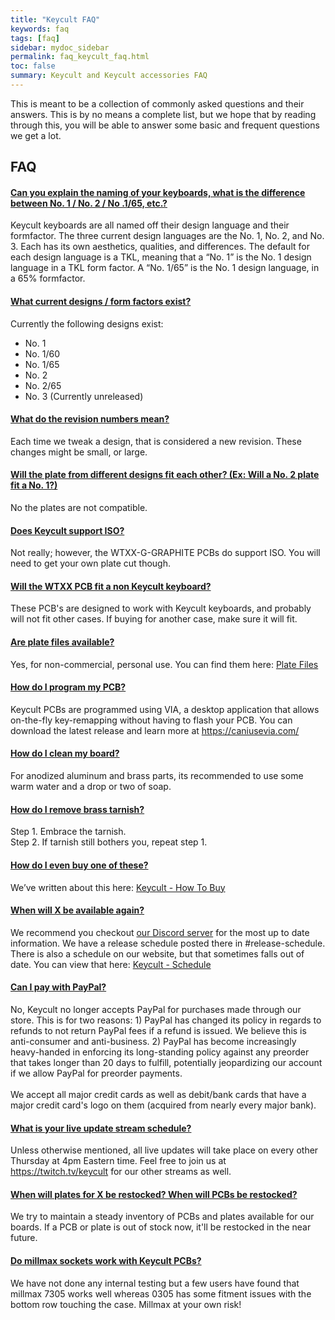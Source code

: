 ```yaml
---
title: "Keycult FAQ"
keywords: faq
tags: [faq]
sidebar: mydoc_sidebar
permalink: faq_keycult_faq.html
toc: false
summary: Keycult and Keycult accessories FAQ
---
```


This is meant to be a collection of commonly asked questions and their answers. This is by no means a complete list, but we hope that by reading through this, you will be able to answer some basic and frequent questions we get a lot. 

## FAQ

<div class="panel-group" id="accordion">
                    <div class="panel panel-default">
                        <div class="panel-heading">
                            <h4 class="panel-title">
                                <a class="accordion-toggle" data-toggle="collapse" href="#collapseOne">Can you explain the naming of your keyboards, what is the difference between No. 1 / No. 2 / No .1/65, etc.?</a>
                            </h4>
                        </div>
                        <div id="collapseOne" class="panel-collapse collapse noCrossRef">
                            <div class="panel-body">
                                Keycult keyboards are all named off their design language and their formfactor. The three current design languages are the No. 1, No. 2, and No. 3. Each has its own aesthetics, qualities, and differences. The default for each design language is a TKL, meaning that a “No. 1” is the No. 1 design language in a TKL form factor. A “No. 1/65” is the No. 1 design language, in a 65% formfactor. 
                            </div>
                        </div>
                    </div>
                    <!-- /.panel -->
                    <div class="panel panel-default">
                        <div class="panel-heading">
                            <h4 class="panel-title">
                                <a class="accordion-toggle" data-toggle="collapse" href="#collapseTwo">What current designs / form factors exist?</a>
                            </h4>
                        </div>
                        <div id="collapseTwo" class="panel-collapse collapse noCrossRef">
                            <div class="panel-body">
                                Currently the following designs exist:
                                <ul>
                                  <li>No. 1</li>
                                  <li>No. 1/60</li>
                                  <li>No. 1/65</li>
                                  <li>No. 2</li>
                                  <li>No. 2/65</li>
                                  <li>No. 3 (Currently unreleased)</li>
                                </ul>
                            </div>
                        </div>
                    </div>
                    <!-- /.panel -->
                    <div class="panel panel-default">
                        <div class="panel-heading">
                            <h4 class="panel-title">
                                <a class="noCrossRef accordion-toggle" data-toggle="collapse" href="#collapseThree">What do the revision numbers mean?</a>
                            </h4>
                        </div>
                        <div id="collapseThree" class="panel-collapse collapse noCrossRef">
                            <div class="panel-body">
                                Each time we tweak a design, that is considered a new revision. These changes might be small, or large.
                            </div>
                        </div>
                    </div>
                    <!-- /.panel -->
                    <div class="panel panel-default">
                        <div class="panel-heading">
                            <h4 class="panel-title">
                                <a class="noCrossRef accordion-toggle" data-toggle="collapse" href="#collapseFour">Will the plate from different designs fit each other? (Ex: Will a No. 2 plate fit a No. 1?)</a>
                            </h4>
                        </div>
                        <div id="collapseFour" class="panel-collapse collapse">
                            <div class="panel-body">
                                No the plates are not compatible.
                            </div>
                        </div>
                    </div>
                    <!-- /.panel -->
                    <div class="panel panel-default">
                        <div class="panel-heading">
                            <h4 class="panel-title">
                                <a class="noCrossRef accordion-toggle" data-toggle="collapse" href="#collapseFive">Does Keycult support ISO?</a>
                            </h4>
                        </div>
                        <div id="collapseFive" class="panel-collapse collapse">
                            <div class="panel-body">
                                Not really; however, the WTXX-G-GRAPHITE PCBs do support ISO. You will need to get your own plate cut though.
                            </div>
                        </div>
                    </div>
                    <!-- /.panel -->
                    <div class="panel panel-default">
                        <div class="panel-heading">
                            <h4 class="panel-title">
                                <a class="noCrossRef accordion-toggle" data-toggle="collapse" href="#collapseSix">Will the WTXX PCB fit a non Keycult keyboard?</a>
                            </h4>
                        </div>
                        <div id="collapseSix" class="panel-collapse collapse">
                            <div class="panel-body">
                                These PCB's are designed to work with Keycult keyboards, and probably will not fit other cases. If buying for another case, make sure it will fit.
                            </div>
                        </div>
                    </div>
                    <!-- /.panel -->
                    <div class="panel panel-default">
                        <div class="panel-heading">
                            <h4 class="panel-title">
                                <a class="noCrossRef accordion-toggle" data-toggle="collapse" href="#collapseSeven">Are plate files available?</a>
                            </h4>
                        </div>
                        <div id="collapseSeven" class="panel-collapse collapse">
                            <div class="panel-body">
                                Yes, for non-commercial, personal use. You can find them here: <a href='/downloads_plate_files.html'>Plate Files</a>
                            </div>
                        </div>
                    </div>
                    <!-- /.panel -->
                    <div class="panel panel-default">
                        <div class="panel-heading">
                            <h4 class="panel-title">
                                <a class="noCrossRef accordion-toggle" data-toggle="collapse" href="#collapseEight">How do I program my PCB?</a>
                            </h4>
                        </div>
                        <div id="collapseEight" class="panel-collapse collapse">
                            <div class="panel-body">
                                Keycult PCBs are programmed using VIA, a desktop application that allows on-the-fly key-remapping without having to flash your PCB. You can download the latest release and learn more at <a href="https://caniusevia.com/" target="_blank">https://caniusevia.com/</a>
                            </div>
                        </div>
                    </div>
                    <!-- /.panel -->
                    <div class="panel panel-default">
                        <div class="panel-heading">
                            <h4 class="panel-title">
                                <a class="noCrossRef accordion-toggle" data-toggle="collapse" href="#collapseNine">How do I clean my board?</a>
                            </h4>
                        </div>
                        <div id="collapseNine" class="panel-collapse collapse">
                            <div class="panel-body">
                                For anodized aluminum and brass parts, its recommended to use some warm water and a drop or two of soap.
                            </div>
                        </div>
                    </div>
                    <!-- /.panel -->
                    <div class="panel panel-default">
                        <div class="panel-heading">
                            <h4 class="panel-title">
                                <a class="accordion-toggle" data-toggle="collapse" href="#collapseTen">How do I remove brass tarnish?</a>
                            </h4>
                        </div>
                        <div id="collapseTen" class="panel-collapse collapse noCrossRef">
                            <div class="panel-body">
                                Step 1. Embrace the tarnish. <br>
                                Step 2. If tarnish still bothers you, repeat step 1.
                            </div>
                        </div>
                    </div>
                    <!-- /.panel -->
                    <div class="panel panel-default">
                        <div class="panel-heading">
                            <h4 class="panel-title">
                                <a class="accordion-toggle" data-toggle="collapse" href="#collapseEleven">How do I even buy one of these?</a>
                            </h4>
                        </div>
                        <div id="collapseEleven" class="panel-collapse collapse noCrossRef">
                            <div class="panel-body">
                                We’ve written about this here: <a href="https://keycult.com/pages/how-to-buy" target="_blank">Keycult - How To Buy</a>
                            </div>
                        </div>
                    </div>
                    <!-- /.panel -->
                    <div class="panel panel-default">
                        <div class="panel-heading">
                            <h4 class="panel-title">
                                <a class="noCrossRef accordion-toggle" data-toggle="collapse" href="#collapseTwelve">When will X be available again?</a>
                            </h4>
                        </div>
                        <div id="collapseTwelve" class="panel-collapse collapse noCrossRef">
                            <div class="panel-body">
                                We recommend you checkout <a href="https://keycult.com/discord" target="_blank">our Discord server</a> for the most up to date information. We have a release schedule posted there in #release-schedule. There is also a schedule on our website, but that sometimes falls out of date. You can view that here: <a href="https://keycult.com/schedule" target="_blank">Keycult - Schedule</a>
                            </div>
                        </div>
                    </div>
                    <!-- /.panel -->
                    <div class="panel panel-default">
                        <div class="panel-heading">
                            <h4 class="panel-title">
                                <a class="noCrossRef accordion-toggle" data-toggle="collapse" href="#collapseThirteen">Can I pay with PayPal?</a>
                            </h4>
                        </div>
                        <div id="collapseThirteen" class="panel-collapse collapse">
                            <div class="panel-body">
                                No, Keycult no longer accepts PayPal for purchases made through our store. This is for two reasons: 1) PayPal has changed its policy in regards to refunds to not return PayPal fees if a refund is issued. We believe this is anti-consumer and anti-business. 2) PayPal has become increasingly heavy-handed in enforcing its long-standing policy against any preorder that takes longer than 20 days to fulfill, potentially jeopardizing our account if we allow PayPal for preorder payments. <br>
                                <br>
                                We accept all major credit cards as well as debit/bank cards that have a major credit card's logo on them (acquired from nearly every major bank).
                            </div>
                        </div>
                    </div>
                    <!-- /.panel -->
                    <div class="panel panel-default">
                        <div class="panel-heading">
                            <h4 class="panel-title">
                                <a class="noCrossRef accordion-toggle" data-toggle="collapse" href="#collapseFourteen">What is your live update stream schedule?</a>
                            </h4>
                        </div>
                        <div id="collapseFourteen" class="panel-collapse collapse">
                            <div class="panel-body">
                                Unless otherwise mentioned, all live updates will take place on every other Thursday at 4pm Eastern time. Feel free to join us at <a href="https://twitch.tv/keycult" target="_blank">https://twitch.tv/keycult</a> for our other streams as well.
                            </div>
                        </div>
                    </div>
                    <!-- /.panel -->
                    <div class="panel panel-default">
                        <div class="panel-heading">
                            <h4 class="panel-title">
                                <a class="noCrossRef accordion-toggle" data-toggle="collapse" href="#collapseFifteen">When will plates for X be restocked? When will PCBs be restocked?</a>
                            </h4>
                        </div>
                        <div id="collapseFifteen" class="panel-collapse collapse">
                            <div class="panel-body">
                                We try to maintain a steady inventory of PCBs and plates available for our boards. If a PCB or plate is out of stock now, it'll be restocked in the near future.
                            </div>
                        </div>
                    </div>
                    <!-- /.panel -->
                    <div class="panel panel-default">
                        <div class="panel-heading">
                            <h4 class="panel-title">
                                <a class="noCrossRef accordion-toggle" data-toggle="collapse" href="#collapseSixteen">Do millmax sockets work with Keycult PCBs?</a>
                            </h4>
                        </div>
                        <div id="collapseSixteen" class="panel-collapse collapse">
                            <div class="panel-body">
                                We have not done any internal testing but a few users have found that millmax 7305 works well whereas 0305 has some fitment issues with the bottom row touching the case. Millmax at your own risk!
                            </div>
                        </div>
                    </div>
                    <!-- /.panel -->
</div>
<!-- /.panel-group -->
